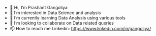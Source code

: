 - 👋 Hi, I’m Prashant Gangoliya
- 👀 I’m interested in Data Science and analysis
- 🌱 I’m currently learning Data Analysis using various tools
- 💞️ I’m looking to collaborate on Data related queries
- 📫 How to reach me Linkedin: https://www.linkedin.com/in/gangoliya/

<!---
gangoliya/gangoliya is a ✨ special ✨ repository because its `README.md` (this file) appears on your GitHub profile.
You can click the Preview link to take a look at your changes.
--->
